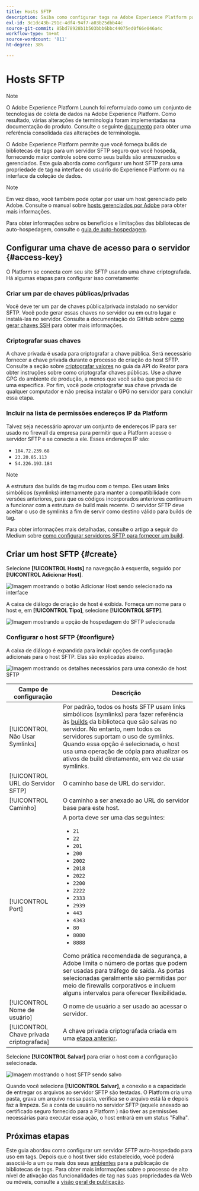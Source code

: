 ```yaml
---
title: Hosts SFTP
description: Saiba como configurar tags na Adobe Experience Platform para fornecer builds de biblioteca a um servidor SFTP seguro e auto-hospedado.
exl-id: 3c1dc43b-291c-4df4-94f7-a03b25dbb44c
source-git-commit: 85bd78928b1b503bbb6bbc44075ed0f66e046a4c
workflow-type: tm+mt
source-wordcount: '811'
ht-degree: 38%

---
```


# Hosts SFTP

>[!NOTE]
>
>O Adobe Experience Platform Launch foi reformulado como um conjunto de tecnologias de coleta de dados na Adobe Experience Platform. Como resultado, várias alterações de terminologia foram implementadas na documentação do produto. Consulte o seguinte [documento](../../../term-updates.md) para obter uma referência consolidada das alterações de terminologia.

O Adobe Experience Platform permite que você forneça builds de bibliotecas de tags para um servidor SFTP seguro que você hospeda, fornecendo maior controle sobre como seus builds são armazenados e gerenciados. Este guia aborda como configurar um host SFTP para uma propriedade de tag na interface do usuário do Experience Platform ou na interface da coleção de dados.

>[!NOTE]
>
>Em vez disso, você também pode optar por usar um host gerenciado pelo Adobe. Consulte o manual sobre [hosts gerenciados por Adobe](./managed-by-adobe-host.md) para obter mais informações.
>
>Para obter informações sobre os benefícios e limitações das bibliotecas de auto-hospedagem, consulte o [guia de auto-hospedagem](./self-hosting-libraries.md).

## Configurar uma chave de acesso para o servidor {#access-key}

O Platform se conecta com seu site SFTP usando uma chave criptografada. Há algumas etapas para configurar isso corretamente:

### Criar um par de chaves públicas/privadas

Você deve ter um par de chaves pública/privada instalado no servidor SFTP. Você pode gerar essas chaves no servidor ou em outro lugar e instalá-las no servidor. Consulte a documentação do GitHub sobre [como gerar chaves SSH](https://help.github.com/articles/generating-a-new-ssh-key-and-adding-it-to-the-ssh-agent/#generating-a-new-ssh-key) para obter mais informações.

### Criptografar suas chaves

A chave privada é usada para criptografar a chave pública. Será necessário fornecer a chave privada durante o processo de criação do host SFTP. Consulte a seção sobre [criptografar valores](../../../api/guides/encrypting-values.md) no guia da API do Reator para obter instruções sobre como criptografar chaves públicas. Use a chave GPG do ambiente de produção, a menos que você saiba que precisa de uma específica. Por fim, você pode criptografar sua chave privada de qualquer computador e não precisa instalar o GPG no servidor para concluir essa etapa.

### Incluir na lista de permissões endereços IP da Platform

Talvez seja necessário aprovar um conjunto de endereços IP para ser usado no firewall da empresa para permitir que a Platform acesse o servidor SFTP e se conecte a ele. Esses endereços IP são:

* `184.72.239.68`
* `23.20.85.113`
* `54.226.193.184`

>[!NOTE]
>
>A estrutura das builds de tag mudou com o tempo. Eles usam links simbólicos (symlinks) internamente para manter a compatibilidade com versões anteriores, para que os códigos incorporados anteriores continuem a funcionar com a estrutura de build mais recente. O servidor SFTP deve aceitar o uso de symlinks a fim de servir como destino válido para builds de tag.

Para obter informações mais detalhadas, consulte o artigo a seguir do Medium sobre [como configurar servidores SFTP para fornecer um build](https://medium.com/launch-by-adobe/configuring-an-sftp-server-for-use-with-adobe-launch-bc626027e5a6).

## Criar um host SFTP {#create}

Selecione **[!UICONTROL Hosts]** na navegação à esquerda, seguido por **[!UICONTROL Adicionar Host]**.

![Imagem mostrando o botão Adicionar Host sendo selecionado na interface](../../../images/ui/publishing/sftp-hosts/add-host-button.png)

A caixa de diálogo de criação de host é exibida. Forneça um nome para o host e, em **[!UICONTROL Tipo]**, selecione **[!UICONTROL SFTP]**.

![Imagem mostrando a opção de hospedagem do SFTP selecionada](../../../images/ui/publishing/sftp-hosts/select-sftp.png)

### Configurar o host SFTP {#configure}

A caixa de diálogo é expandida para incluir opções de configuração adicionais para o host SFTP. Elas são explicadas abaixo.

![Imagem mostrando os detalhes necessários para uma conexão de host SFTP](../../../images/ui/publishing/sftp-hosts/host-details.png)

| Campo de configuração | Descrição |
| --- | --- |
| [!UICONTROL Não Usar Symlinks] | Por padrão, todos os hosts SFTP usam links simbólicos (symlinks) para fazer referência às [builds](../builds.md) da biblioteca que são salvas no servidor. No entanto, nem todos os servidores suportam o uso de symlinks. Quando essa opção é selecionada, o host usa uma operação de cópia para atualizar os ativos de build diretamente, em vez de usar symlinks. |
| [!UICONTROL URL do Servidor SFTP] | O caminho base de URL do servidor. |
| [!UICONTROL Caminho] | O caminho a ser anexado ao URL do servidor base para este host. |
| [!UICONTROL Port] | A porta deve ser uma das seguintes:<ul><li>`21`</li><li>`22`</li><li>`201`</li><li>`200`</li><li>`2002`</li><li>`2018`</li><li>`2022`</li><li>`2200`</li><li>`2222`</li><li>`2333`</li><li>`2939`</li><li>`443`</li><li>`4343`</li><li>`80`</li><li>`8080`</li><li>`8888`</li></ul>Como prática recomendada de segurança, a Adobe limita o número de portas que podem ser usadas para tráfego de saída. As portas selecionadas geralmente são permitidas por meio de firewalls corporativos e incluem alguns intervalos para oferecer flexibilidade. |
| [!UICONTROL Nome de usuário] | O nome de usuário a ser usado ao acessar o servidor. |
| [!UICONTROL Chave privada criptografada] | A chave privada criptografada criada em uma [etapa anterior](#access-key). |

Selecione **[!UICONTROL Salvar]** para criar o host com a configuração selecionada.

![Imagem mostrando o host SFTP sendo salvo](../../../images/ui/publishing/sftp-hosts/save-host.png)

Quando você seleciona **[!UICONTROL Salvar]**, a conexão e a capacidade de entregar os arquivos ao servidor SFTP são testadas. O Platform cria uma pasta, grava um arquivo nessa pasta, verifica se o arquivo está lá e depois faz a limpeza. Se a conta de usuário no servidor SFTP (aquele anexado ao certificado seguro fornecido para a Platform ) não tiver as permissões necessárias para executar essa ação, o host entrará em um status &quot;Falha&quot;.

## Próximas etapas

Este guia abordou como configurar um servidor SFTP auto-hospedado para uso em tags. Depois que o host tiver sido estabelecido, você poderá associá-lo a um ou mais dos seus [ambientes](../environments.md) para a publicação de bibliotecas de tags. Para obter mais informações sobre o processo de alto nível de ativação das funcionalidades de tag nas suas propriedades da Web ou móveis, consulte a [visão geral de publicação](../overview.md).
